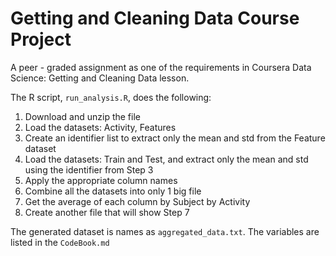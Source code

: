 # Getting and Cleaning Data Course Project
A peer - graded assignment as one of the requirements in Coursera Data Science: Getting and Cleaning Data lesson.

The R script, `run_analysis.R`, does the following:

1. Download and unzip the file
2. Load the datasets: Activity, Features
3. Create an identifier list to extract only the mean and std from the Feature dataset
4. Load the datasets: Train and Test, and extract only the mean and std using the identifier from Step 3
5. Apply the appropriate column names
6. Combine all the datasets into only 1 big file
7. Get the average of each column by Subject by Activity
8. Create another file that will show Step 7

The generated dataset is names as `aggregated_data.txt`.
The variables are listed in the `CodeBook.md`

